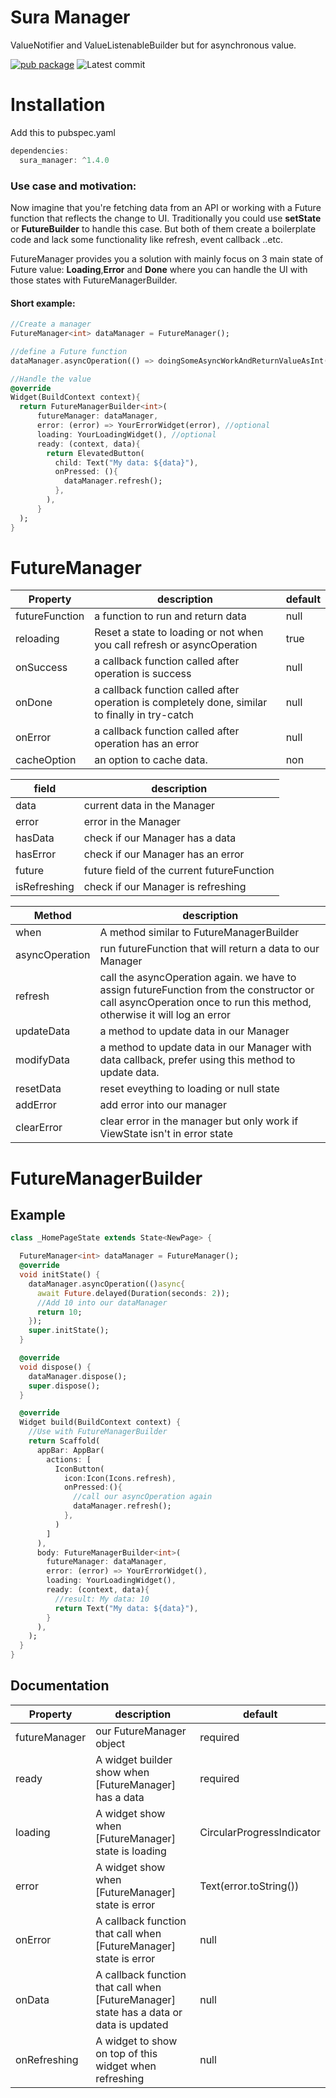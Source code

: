 # Sura Manager

ValueNotifier and ValueListenableBuilder but for asynchronous value.

[![pub package](https://img.shields.io/badge/pub-1.4.0-blueviolet.svg)](https://pub.dev/packages/sura_manager) ![Latest commit](https://badgen.net/github/last-commit/asurraa/sura_manager)

# Installation

Add this to pubspec.yaml

```dart
dependencies:
  sura_manager: ^1.4.0
```

### Use case and motivation:

Now imagine that you're fetching data from an API or working with a Future function that reflects the change to UI. Traditionally you could use **setState** or **FutureBuilder** to handle this case. But both of them create a boilerplate code and lack some functionality like refresh, event callback ..etc.

FutureManager provides you a solution with mainly focus on 3 main state of Future value: **Loading**,**Error** and **Done** where you can handle the UI with those states with FutureManagerBuilder.

#### Short example:

```dart
//Create a manager
FutureManager<int> dataManager = FutureManager();

//define a Future function
dataManager.asyncOperation(() => doingSomeAsyncWorkAndReturnValueAsInt());

//Handle the value
@override
Widget(BuildContext context){
  return FutureManagerBuilder<int>(
      futureManager: dataManager,
      error: (error) => YourErrorWidget(error), //optional
      loading: YourLoadingWidget(), //optional
      ready: (context, data){
        return ElevatedButton(
          child: Text("My data: ${data}"),
          onPressed: (){
            dataManager.refresh();
          },
        ),
      }
  );
}
```

# FutureManager

| Property       | description                                                                                    | default |
| -------------- | ---------------------------------------------------------------------------------------------- | ------- |
| futureFunction | a function to run and return data                                                              | null    |
| reloading      | Reset a state to loading or not when you call refresh or asyncOperation                        | true    |
| onSuccess      | a callback function called after operation is success                                          | null    |
| onDone         | a callback function called after operation is completely done, similar to finally in try-catch | null    |
| onError        | a callback function called after operation has an error                                        | null    |
| cacheOption    | an option to cache data.                                                                       | non     |

| field        | description                                |
| ------------ | ------------------------------------------ |
| data         | current data in the Manager                |
| error        | error in the Manager                       |
| hasData      | check if our Manager has a data            |
| hasError     | check if our Manager has an error          |
| future       | future field of the current futureFunction |
| isRefreshing | check if our Manager is refreshing         |

| Method         | description                                                                                                                                                         |
| -------------- | ------------------------------------------------------------------------------------------------------------------------------------------------------------------- |
| when           | A method similar to FutureManagerBuilder                                                                                                                            |
| asyncOperation | run futureFunction that will return a data to our Manager                                                                                                           |
| refresh        | call the asyncOperation again. we have to assign futureFunction from the constructor or call asyncOperation once to run this method, otherwise it will log an error |
| updateData     | a method to update data in our Manager                                                                                                                              |
| modifyData     | a method to update data in our Manager with data callback, prefer using this method to update data.                                                                 |
| resetData      | reset eveything to loading or null state                                                                                                                            |
| addError       | add error into our manager                                                                                                                                          |
| clearError     | clear error in the manager but only work if ViewState isn't in error state                                                                                          |

# FutureManagerBuilder

## Example

```dart
class _HomePageState extends State<NewPage> {

  FutureManager<int> dataManager = FutureManager();
  @override
  void initState() {
    dataManager.asyncOperation(()async{
      await Future.delayed(Duration(seconds: 2));
      //Add 10 into our dataManager
      return 10;
    });
    super.initState();
  }

  @override
  void dispose() {
    dataManager.dispose();
    super.dispose();
  }

  @override
  Widget build(BuildContext context) {
    //Use with FutureManagerBuilder
    return Scaffold(
      appBar: AppBar(
        actions: [
          IconButton(
            icon:Icon(Icons.refresh),
            onPressed:(){
              //call our asyncOperation again
              dataManager.refresh();
            },
          )
        ]
      ),
      body: FutureManagerBuilder<int>(
        futureManager: dataManager,
        error: (error) => YourErrorWidget(),
        loading: YourLoadingWidget(),
        ready: (context, data){
          //result: My data: 10
          return Text("My data: ${data}"),
        }
      ),
    );
  }
}
```

## Documentation

| Property      | description                                                                            | default                   |
| ------------- | -------------------------------------------------------------------------------------- | ------------------------- |
| futureManager | our FutureManager object                                                               | required                  |
| ready         | A widget builder show when [FutureManager] has a data                                  | required                  |
| loading       | A widget show when [FutureManager] state is loading                                    | CircularProgressIndicator |
| error         | A widget show when [FutureManager] state is error                                      | Text(error.toString())    |
| onError       | A callback function that call when [FutureManager] state is error                      | null                      |
| onData        | A callback function that call when [FutureManager] state has a data or data is updated | null                      |
| onRefreshing  | A widget to show on top of this widget when refreshing                                 | null                      |
